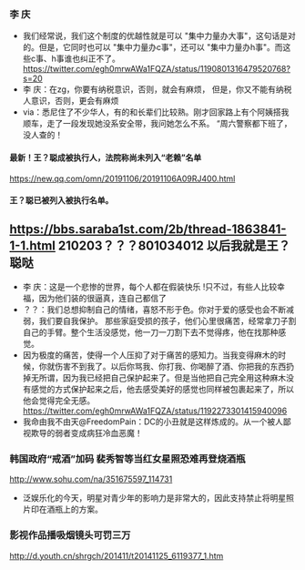 ### 李 庆
- 我们经常说，我们这个制度的优越性就是可以 "集中力量办大事"，这句话是对的。但是，它同时也可以 "集中力量办c事"，还可以 "集中力量办h事"。而这些c事、h事谁也纠正不了。
https://twitter.com/egh0mrwAWa1FQZA/status/1190801316479520768?s=20
- 李 庆：在zg，你要有纳税意识，否则，就会有麻烦，
但是，你又不能有纳税人意识，否则，更会有麻烦
- via：悉尼住了不少华人，有的和长辈们比较熟。刚才回家路上有个阿姨搭我顺车，走了一段发现她没系安全带，我问她怎么不系。
“周六警察都下班了，没人查的！
#### 最新！王？聪成被执行人，法院称尚未列入“老赖”名单
https://new.qq.com/omn/20191106/20191106A09RJ400.html
#### 王？聪已被列入被执行名单。
https://bbs.saraba1st.com/2b/thread-1863841-1-1.html
210203？？？801034012  以后我就是王？聪哒
---
- 李 庆：这是一个悲惨的世界，每个人都在假装快乐 !只不过，有些人比较幸福，因为他们装的很逼真，连自己都信了
- ？？：我们总想抑制自己的情绪，喜怒不形于色。你对于爱的感受也会不断减弱，我们要自我保护。
那些家庭受损的孩子，他们心里很痛苦，经常拿刀子割自己的手臂。整个生活没感觉，他一刀一刀割下去不觉得疼，他在找那种感觉。
- 因为极度的痛苦，使得一个人压抑了对于痛苦的感知力。当我变得麻木的时候，你就伤害不到我了。以后你骂我、你打我、你喝醉了酒、你把我的东西扔掉无所谓，因为我已经把自己保护起来了。但是当他把自己完全用这种麻木没有感觉的方式保护起来之后，他去感受美好的感觉也同样被包裹起来了，所以他会觉得完全无感。
https://twitter.com/egh0mrwAWa1FQZA/status/1192273301415940096
- 我命由我不由天@FreedomPain：DC的小丑就是这样炼成的。从一个被人鄙视欺导的弱者变成病狂冷血恶魔！
### 韩国政府“戒酒”加码 裴秀智等当红女星照恐难再登烧酒瓶
http://www.sohu.com/na/351675597_114731
- 泛娱乐化的今天，明星对青少年的影响力是非常大的，因此支持禁止将明星照片印在酒瓶上的方案。
### 影视作品播吸烟镜头可罚三万
http://d.youth.cn/shrgch/201411/t20141125_6119377_1.htm
